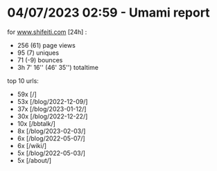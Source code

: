 # 04/07/2023 02:59 - Umami report
for www.shifeiti.com [24h] :

 - 256 (61) page views
 - 95 (7) uniques
 - 71 (-9) bounces
 - 3h 7' 16'' (46' 35'') totaltime


top 10 urls:
 - 59x [/]
 - 53x [/blog/2022-12-09/]
 - 37x [/blog/2023-01-12/]
 - 30x [/blog/2022-12-22/]
 - 10x [/bbtalk/]
 - 8x [/blog/2023-02-03/]
 - 6x [/blog/2022-05-07/]
 - 6x [/wiki/]
 - 5x [/blog/2022-05-03/]
 - 5x [/about/]


